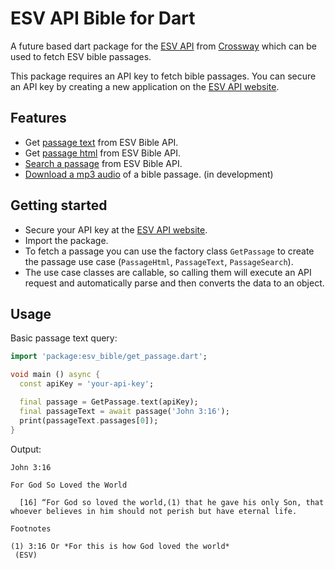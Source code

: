 # ESV API Bible for Dart

A future based dart package for the [ESV API](https://api.esv.org/) from [Crossway](https://www.crossway.org/)
which can be used to fetch ESV bible passages.

This package requires an API key to fetch bible passages. You can secure an API key by creating a new application on the [ESV API website](https://api.esv.org/).

## Features
* Get [passage text](https://api.esv.org/docs/passage-text/) from ESV Bible API.
* Get [passage html](https://api.esv.org/docs/passage-html/) from ESV Bible API.
* [Search a passage](https://api.esv.org/docs/passage-search/) from ESV Bible API.
* [Download a mp3 audio](https://api.esv.org/docs/passage-audio/) of a bible passage. (in development)

## Getting started

* Secure your API key at the [ESV API website](https://api.esv.org/).
* Import the package.
* To fetch a passage you can use the factory class `GetPassage` to create the passage use case (`PassageHtml`, `PassageText`, `PassageSearch`).
* The use case classes are callable, so calling them will execute an API request and automatically parse and then converts the data to an object.

## Usage

Basic passage text query:
```dart
import 'package:esv_bible/get_passage.dart';

void main () async {
  const apiKey = 'your-api-key';

  final passage = GetPassage.text(apiKey);
  final passageText = await passage('John 3:16');
  print(passageText.passages[0]);
}
```

Output:
```
John 3:16

For God So Loved the World

  [16] “For God so loved the world,(1) that he gave his only Son, that whoever believes in him should not perish but have eternal life.

Footnotes

(1) 3:16 Or *For this is how God loved the world*
 (ESV)
```
